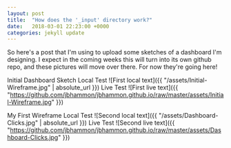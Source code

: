 ```yaml
---
layout: post
title:  "How does the '_input' directory work?"
date:   2018-03-01 22:23:00 +0000
categories: jekyll update
---
```

So here's a post that I'm using to upload some sketches of a dashboard I'm
designing. I expect in the coming weeks this will turn into its own github
repo, and these pictures will move over there. For now they're going here!

Initial Dashboard Sketch
Local Test
![First local text]({{ "/assets/Initial-Wireframe.jpg" | absolute_url }})
Live Test
![First live text]({{ "https://github.com/jbhammon/jbhammon.github.io/raw/master/assets/Initial-Wireframe.jpg" }})

My First Wireframe
Local Test
![Second local text]({{ "/assets/Dashboard-Clicks.jpg" | absolute_url }})
Live Test
![Second live text]({{ "https://github.com/jbhammon/jbhammon.github.io/raw/master/assets/Dashboard-Clicks.jpg" }})
